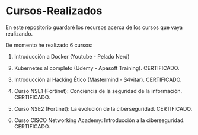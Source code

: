 # Cursos-Realizados

En este repositorio guardaré los recursos acerca de los cursos que vaya realizando.

De momento he realizado 6 cursos:

1. Introducción a Docker (Youtube - Pelado Nerd)

2. Kubernetes al completo (Udemy - Apasoft Training). CERTIFICADO.

3. Introducción al Hacking Ético (Mastermind - S4vitar). CERTIFICADO.

4. Curso NSE1 (Fortinet): Conciencia de la seguridad de la información. CERTIFICADO.

5. Curso NSE2 (Fortinet): La evolución de la ciberseguridad. CERTIFICADO.

6. Curso CISCO Networking Academy: Introducción a la ciberseguridad. CERTIFICADO.
